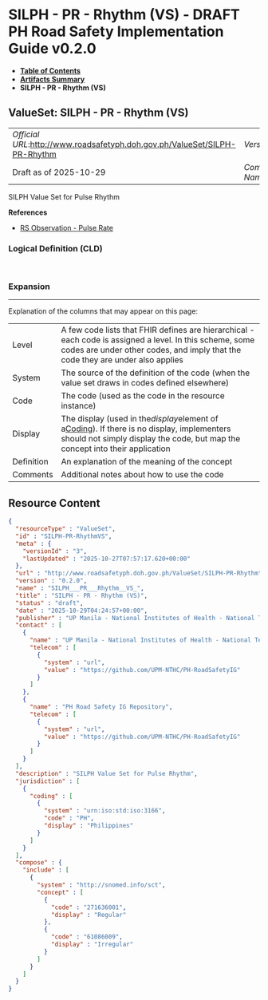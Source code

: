 # SILPH - PR - Rhythm (VS) - DRAFT PH Road Safety Implementation Guide v0.2.0

* [**Table of Contents**](toc.md)
* [**Artifacts Summary**](artifacts.md)
* **SILPH - PR - Rhythm (VS)**

## ValueSet: SILPH - PR - Rhythm (VS) 

| | |
| :--- | :--- |
| *Official URL*:http://www.roadsafetyph.doh.gov.ph/ValueSet/SILPH-PR-Rhythm | *Version*:0.2.0 |
| Draft as of 2025-10-29 | *Computable Name*:SILPH___PR___Rhythm__VS_ |

 
SILPH Value Set for Pulse Rhythm 

 **References** 

* [RS Observation - Pulse Rate](StructureDefinition-rs-observation-pulse-rate.md)

### Logical Definition (CLD)

 

### Expansion

-------

 Explanation of the columns that may appear on this page: 

| | |
| :--- | :--- |
| Level | A few code lists that FHIR defines are hierarchical - each code is assigned a level. In this scheme, some codes are under other codes, and imply that the code they are under also applies |
| System | The source of the definition of the code (when the value set draws in codes defined elsewhere) |
| Code | The code (used as the code in the resource instance) |
| Display | The display (used in the*display*element of a[Coding](http://hl7.org/fhir/R4/datatypes.html#Coding)). If there is no display, implementers should not simply display the code, but map the concept into their application |
| Definition | An explanation of the meaning of the concept |
| Comments | Additional notes about how to use the code |



## Resource Content

```json
{
  "resourceType" : "ValueSet",
  "id" : "SILPH-PR-RhythmVS",
  "meta" : {
    "versionId" : "3",
    "lastUpdated" : "2025-10-27T07:57:17.620+00:00"
  },
  "url" : "http://www.roadsafetyph.doh.gov.ph/ValueSet/SILPH-PR-Rhythm",
  "version" : "0.2.0",
  "name" : "SILPH___PR___Rhythm__VS_",
  "title" : "SILPH - PR - Rhythm (VS)",
  "status" : "draft",
  "date" : "2025-10-29T04:24:57+00:00",
  "publisher" : "UP Manila - National Institutes of Health - National Telehealth Center",
  "contact" : [
    {
      "name" : "UP Manila - National Institutes of Health - National Telehealth Center",
      "telecom" : [
        {
          "system" : "url",
          "value" : "https://github.com/UPM-NTHC/PH-RoadSafetyIG"
        }
      ]
    },
    {
      "name" : "PH Road Safety IG Repository",
      "telecom" : [
        {
          "system" : "url",
          "value" : "https://github.com/UPM-NTHC/PH-RoadSafetyIG"
        }
      ]
    }
  ],
  "description" : "SILPH Value Set for Pulse Rhythm",
  "jurisdiction" : [
    {
      "coding" : [
        {
          "system" : "urn:iso:std:iso:3166",
          "code" : "PH",
          "display" : "Philippines"
        }
      ]
    }
  ],
  "compose" : {
    "include" : [
      {
        "system" : "http://snomed.info/sct",
        "concept" : [
          {
            "code" : "271636001",
            "display" : "Regular"
          },
          {
            "code" : "61086009",
            "display" : "Irregular"
          }
        ]
      }
    ]
  }
}

```
